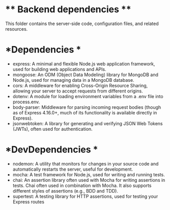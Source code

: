 # ** Backend dependencies **
This folder contains the server-side code, configuration files, and related resources.

# *Dependencies *
- express: A minimal and flexible Node.js web application framework, used for building web applications and APIs.
- mongoose: An ODM (Object Data Modeling) library for MongoDB and Node.js, used for managing data in a MongoDB database.
- cors: A middleware for enabling Cross-Origin Resource Sharing, allowing your server to accept requests from different origins.
- dotenv: A module for loading environment variables from a .env file into process.env.
- body-parser: Middleware for parsing incoming request bodies (though as of Express 4.16.0+, much of its functionality is available directly in Express).
- jsonwebtoken: A library for generating and verifying JSON Web Tokens (JWTs), often used for authentication.

# *DevDependencies *

- nodemon: A utility that monitors for changes in your source code and automatically restarts the server, useful for development.
- mocha: A test framework for Node.js, used for writing and running tests.
- chai: An assertion library often used with Mocha for writing assertions in tests. Chai often used in combination with Mocha. It also supports different styles of assertions (e.g., BDD and TDD).
- supertest: A testing library for HTTP assertions, used for testing your Express routes
